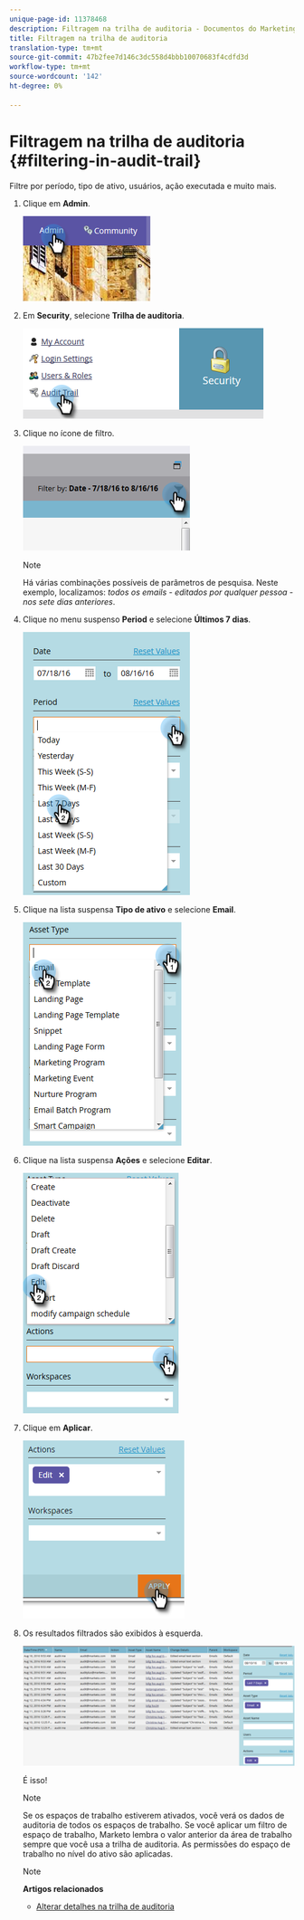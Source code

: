 ```yaml
---
unique-page-id: 11378468
description: Filtragem na trilha de auditoria - Documentos do Marketing - Documentação do produto
title: Filtragem na trilha de auditoria
translation-type: tm+mt
source-git-commit: 47b2fee7d146c3dc558d4bbb10070683f4cdfd3d
workflow-type: tm+mt
source-wordcount: '142'
ht-degree: 0%

---
```



# Filtragem na trilha de auditoria {#filtering-in-audit-trail}

Filtre por período, tipo de ativo, usuários, ação executada e muito mais.

1. Clique em **Admin**.

   ![](assets/one-1.png)

1. Em **Security**, selecione **Trilha de auditoria**.

   ![](assets/two-1.png)

1. Clique no ícone de filtro.

   ![](assets/three.png)

   >[!NOTE]
   >
   >Há várias combinações possíveis de parâmetros de pesquisa. Neste exemplo, localizamos: *todos os emails - editados por qualquer pessoa - nos sete dias anteriores*.

1. Clique no menu suspenso **Period** e selecione **Últimos 7 dias**.

   ![](assets/four.png)

1. Clique na lista suspensa **Tipo de ativo** e selecione **Email**.

   ![](assets/five.png)

1. Clique na lista suspensa **Ações** e selecione **Editar**.

   ![](assets/six.png)

1. Clique em **Aplicar**.

   ![](assets/seven.png)

1. Os resultados filtrados são exibidos à esquerda.

   ![](assets/eight.png)

   É isso!

   >[!NOTE]
   >
   >Se os espaços de trabalho estiverem ativados, você verá os dados de auditoria de todos os espaços de trabalho. Se você aplicar um filtro de espaço de trabalho, Marketo lembra o valor anterior da área de trabalho sempre que você usa a trilha de auditoria. As permissões do espaço de trabalho no nível do ativo são aplicadas.

   >[!NOTE]
   >
   >**Artigos relacionados**
   >
   >    
   >    
   >    * [Alterar detalhes na trilha de auditoria](change-details-in-audit-trail.md)


